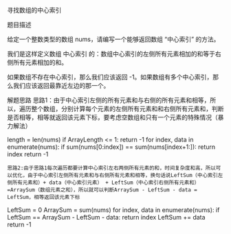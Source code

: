 寻找数组的中心索引

题目描述

给定一个整数类型的数组 nums，请编写一个能够返回数组 “中心索引” 的方法。

我们是这样定义数组 中心索引 的：数组中心索引的左侧所有元素相加的和等于右侧所有元素相加的和。

如果数组不存在中心索引，那么我们应该返回 -1。如果数组有多个中心索引，那么我们应该返回最靠近左边的那一个。

解题思路
思路1：由于中心索引左侧的所有元素和与右侧的所有元素和相等，所以，遍历整个数组，分别计算每个元素的左侧所有元素和和右侧所有元素和，判断是否相等，相等就返回该元素下标，要考虑空数组和只有一个元素的特殊情况（暴力解法）

length = len(nums)
if ArrayLength <= 1:
	return -1
for index, data in enumerate(nums):
	if sum(nums[0:index]) == sum(nums[index+1:]):
		return index
return -1

	思路2:由于思路1每次遍历都要计算中心索引左右两侧所有元素的和，时间复杂度和高，所以可以优化，由于中心索引左侧所有元素和与右侧所有元素和相等，换句话说LeftSum（中心索引左侧所有元素和）+ data（中心索引元素） + LeftSum（中心索引右侧所有元素和）=ArraySum（数组元素之和），所以就可以判断ArraySum - LeftSum - data = LeftSum，相等返回该元素下标

LeftSum = 0
ArraySum = sum(nums)
for index, data in enumerate(nums):
	if LeftSum == ArraySum - LeftSum - data:
		return index
	LeftSum += data
return -1
	

		

